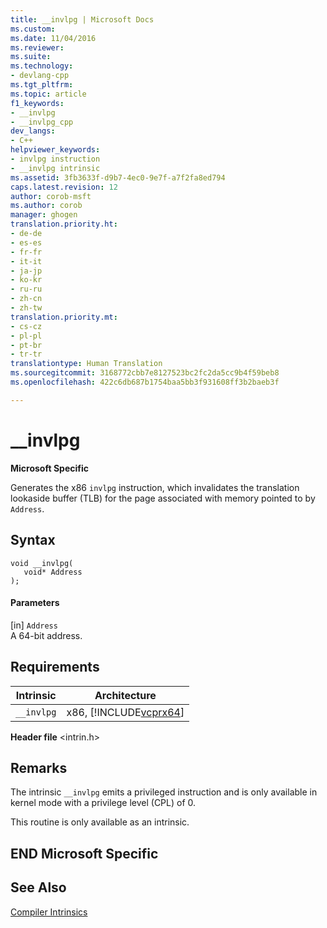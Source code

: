 ```yaml
---
title: __invlpg | Microsoft Docs
ms.custom: 
ms.date: 11/04/2016
ms.reviewer: 
ms.suite: 
ms.technology:
- devlang-cpp
ms.tgt_pltfrm: 
ms.topic: article
f1_keywords:
- __invlpg
- __invlpg_cpp
dev_langs:
- C++
helpviewer_keywords:
- invlpg instruction
- __invlpg intrinsic
ms.assetid: 3fb3633f-d9b7-4ec0-9e7f-a7f2fa8ed794
caps.latest.revision: 12
author: corob-msft
ms.author: corob
manager: ghogen
translation.priority.ht:
- de-de
- es-es
- fr-fr
- it-it
- ja-jp
- ko-kr
- ru-ru
- zh-cn
- zh-tw
translation.priority.mt:
- cs-cz
- pl-pl
- pt-br
- tr-tr
translationtype: Human Translation
ms.sourcegitcommit: 3168772cbb7e8127523bc2fc2da5cc9b4f59beb8
ms.openlocfilehash: 422c6db687b1754baa5bb3f931608ff3b2baeb3f

---
```

# __invlpg
**Microsoft Specific**  
  
 Generates the x86 `invlpg` instruction, which invalidates the translation lookaside buffer (TLB) for the page associated with memory pointed to by `Address`.  
  
## Syntax  
  
```  
void __invlpg(  
   void* Address  
);  
```  
  
#### Parameters  
 [in]  `Address`  
 A 64-bit address.  
  
## Requirements  
  
|Intrinsic|Architecture|  
|---------------|------------------|  
|`__invlpg`|x86, [!INCLUDE[vcprx64](../assembler/inline/includes/vcprx64_md.md)]|  
  
 **Header file** \<intrin.h>  
  
## Remarks  
 The intrinsic `__invlpg` emits a privileged instruction and is only available in kernel mode with a privilege level (CPL) of 0.  
  
 This routine is only available as an intrinsic.  
  
## END Microsoft Specific  
  
## See Also  
 [Compiler Intrinsics](../intrinsics/compiler-intrinsics.md)


<!--HONumber=Jan17_HO2-->


